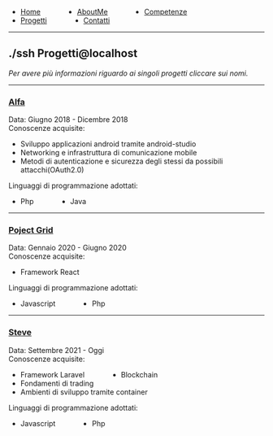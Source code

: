<!-- css -->

<style>
li {
    float: left;
    margin-right: 15%;
}
ul{
overflow: hidden;
}
img{
    width: 200;
    height: 200;
}
</style>

<ul>
  <li>
    <a  href="/">Home</a>
  </li>
  <li>
    <a  href="/aboutme">AboutMe</a>
  </li>
  <li>
    <a href="/contatti">Competenze</a>
  </li>
  <li>
    <a  href="/progetti">Progetti</a>
  </li>
  <li>
    <a href="/contatti">Contatti</a>
  </li>
</ul>

---

## ./ssh Progetti@localhost

_Per avere più informazioni riguardo ai singoli progetti cliccare sui nomi._

---
### [Alfa](/alfa)
Data: Giugno 2018 - Dicembre 2018 <br>
Conoscenze acquisite:
  - Sviluppo applicazioni android tramite android-studio
  - Networking e infrastruttura di comunicazione mobile
  - Metodi di autenticazione e sicurezza degli stessi da possibili attacchi(OAuth2.0)

Linguaggi di programmazione adottati:
  - Php
  - Java

---

### [Poject Grid](/projectgrid)
Data: Gennaio 2020 - Giugno 2020 <br>
Conoscenze acquisite:
  - Framework React

Linguaggi di programmazione adottati:
  - Javascript
  - Php

---
### [Steve](/steve)
Data: Settembre 2021 - Oggi <br>
Conoscenze acquisite:
  - Framework Laravel
  - Blockchain
  - Fondamenti di trading
  - Ambienti di sviluppo tramite container

Linguaggi di programmazione adottati:
  - Javascript
  - Php
